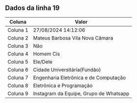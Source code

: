## Dados da linha 19

| Coluna | Valor |
|--------|-------|
| Coluna 1 | 27/08/2024 14:12:06 |
| Coluna 2 | Mateus Barbosa Vila Nova Câmara |
| Coluna 3 | Não |
| Coluna 4 | Homem Cis |
| Coluna 5 | Ele/Dele |
| Coluna 6 | Cidade Universitária(Fundão) |
| Coluna 7 | Engenharia Eletrônica e de Computação |
| Coluna 8 | Eletrônica e Programação |
| Coluna 9 | Instagram da Equipe, Grupo de Whatsapp |
